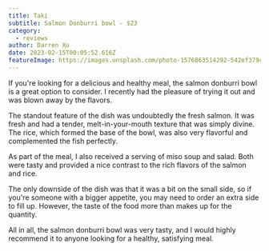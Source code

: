 ```yaml
---
title: Taki
subtitle: Salmon Donburri bowl - $23
category:
  - reviews
author: Darren Xu
date: 2023-02-15T00:05:52.616Z
featureImage: https://images.unsplash.com/photo-1576863514292-542ef379c13b?ixlib=rb-4.0.3&ixid=MnwxMjA3fDB8MHxwaG90by1wYWdlfHx8fGVufDB8fHx8&auto=format&fit=crop&w=1064&q=80
---
```

If you're looking for a delicious and healthy meal, the salmon donburri bowl is a great option to consider. I recently had the pleasure of trying it out and was blown away by the flavors.

The standout feature of the dish was undoubtedly the fresh salmon. It was fresh and had a tender, melt-in-your-mouth texture that was simply divine. The rice, which formed the base of the bowl, was also very flavorful and complemented the fish perfectly.

As part of the meal, I also received a serving of miso soup and salad. Both were tasty and provided a nice contrast to the rich flavors of the salmon and rice.

The only downside of the dish was that it was a bit on the small side, so if you're someone with a bigger appetite, you may need to order an extra side to fill up. However, the taste of the food more than makes up for the quantity.

All in all, the salmon donburri bowl was very tasty, and I would highly recommend it to anyone looking for a healthy, satisfying meal.